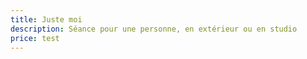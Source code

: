 ```yaml
---
title: Juste moi
description: Séance pour une personne, en extérieur ou en studio
price: test
---
```

